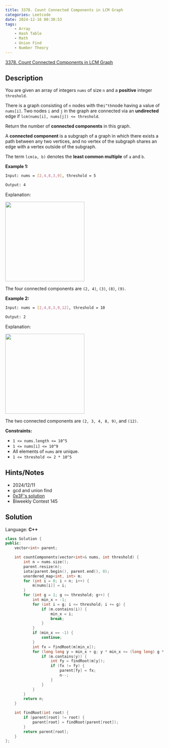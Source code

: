 ```yaml
---
title: 3378. Count Connected Components in LCM Graph
categories: Leetcode
date: 2024-12-16 00:30:53
tags:
    - Array
    - Hash Table
    - Math
    - Union Find
    - Number Theory
---
```


[3378. Count Connected Components in LCM Graph](https://leetcode.com/problems/count-connected-components-in-lcm-graph/description/)

## Description

You are given an array of integers `nums` of size `n` and a **positive**  integer `threshold`.

There is a graph consisting of `n` nodes with the`i^th`node having a value of `nums[i]`. Two nodes `i` and `j` in the graph are connected via an **undirected**  edge if `lcm(nums[i], nums[j]) <= threshold`.

Return the number of **connected components**  in this graph.

A **connected component**  is a subgraph of a graph in which there exists a path between any two vertices, and no vertex of the subgraph shares an edge with a vertex outside of the subgraph.

The term `lcm(a, b)` denotes the **least common multiple**  of `a` and `b`.

**Example 1:**

```bash
Input: nums = [2,4,8,3,9], threshold = 5

Output: 4
```

Explanation:

<img alt="" src="https://assets.leetcode.com/uploads/2024/10/31/example0.png" style="width: 250px; height: 251px;">

The four connected components are `(2, 4)`, `(3)`, `(8)`, `(9)`.

**Example 2:**

```bash
Input: nums = [2,4,8,3,9,12], threshold = 10

Output: 2
```

Explanation:

<img alt="" src="https://assets.leetcode.com/uploads/2024/10/31/example1.png" style="width: 250px; height: 252px;">

The two connected components are `(2, 3, 4, 8, 9)`, and `(12)`.

**Constraints:**

- `1 <= nums.length <= 10^5`
- `1 <= nums[i] <= 10^9`
- All elements of `nums` are unique.
- `1 <= threshold <= 2 * 10^5`

## Hints/Notes

- 2024/12/11
- gcd and union find
- [0x3F's solution](https://leetcode.cn/problems/count-connected-components-in-lcm-graph/)
- Biweekly Contest 145

## Solution

Language: **C++**

```C++
class Solution {
public:
    vector<int> parent;

    int countComponents(vector<int>& nums, int threshold) {
        int n = nums.size();
        parent.resize(n);
        iota(parent.begin(), parent.end(), 0);
        unordered_map<int, int> m;
        for (int i = 0; i < n; i++) {
            m[nums[i]] = i;
        }
        for (int g = 1; g <= threshold; g++) {
            int min_x = -1;
            for (int i = g; i <= threshold; i += g) {
                if (m.contains(i)) {
                    min_x = i;
                    break;
                }
            }
            if (min_x == -1) {
                continue;
            }
            int fx = findRoot(m[min_x]);
            for (long long y = min_x + g; y * min_x <= (long long) g * threshold; y += g) {
                if (m.contains(y)) {
                    int fy = findRoot(m[y]);
                    if (fx != fy) {
                        parent[fy] = fx;
                        n--;
                    }
                }
            }
        }
        return n;
    }

    int findRoot(int root) {
        if (parent[root] != root) {
            parent[root] = findRoot(parent[root]);
        }
        return parent[root];
    }
};
```
